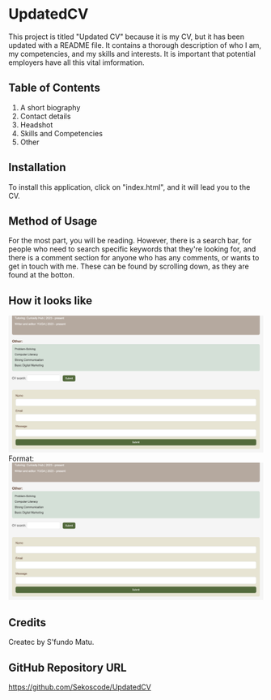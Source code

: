 # UpdatedCV

This project is titled "Updated CV" because it is my CV, but it has been updated with a README file.
It contains a thorough description of who I am, my competencies, and my skills and interests. It is important that potential employers have all this vital imformation.

## Table of Contents 
1. A short biography
2. Contact details
3. Headshot
4. Skills and Competencies
5. Other

## Installation 
To install this application, click on "index.html", and it will lead you to the CV.

## Method of Usage
For the most part, you will be reading. However, there is a search bar, for people who need to search specific keywords that they're looking for, and there is a comment section for anyone who has any comments, or wants to get in touch with me. These can be found by scrolling down, as they are found at the botton.

## How it looks like
![Website Image](/Website.png)
Format:![A picture of how the website search and comment section looks like](website.png)

## Credits
Createc by S'fundo Matu.

## GitHub Repository URL
https://github.com/Sekoscode/UpdatedCV
